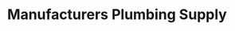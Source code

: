 ---
title: "Manufacturers Plumbing Supply"
url: /glandorf/manufacturers-plumbing-supply/
shop: Baustoffe
---